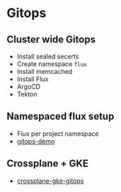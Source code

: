 # Gitops

## Cluster wide Gitops

* Install sealed secerts
* Create namespace `flux`
* Install memcached
* Install Flux
* ArgoCD
* Tekton
	
## Namespaced flux setup

* Flux per project namespace
* [gitops-demo](https://github.com/chaunceyt/gitops-demo)

## Crossplane + GKE

* [crossplane-gke-gitops](https://github.com/chaunceyt/crossplane-gke-gitops)
